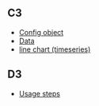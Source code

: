 ## C3
* [Config object](#)
* [Data](https://github.com/hovermind/Jvis/blob/master/c3_data.md)
* [line chart (timeseries)](https://github.com/hovermind/Jvis/blob/master/timeseries_line_chart.md)

## D3
* [Usage steps](https://github.com/hovermind/Jvis/blob/master/d3-usage_steps.md)
